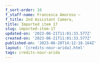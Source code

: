 ```yaml
---
f_sort-order: 16
f_staff-name: Francesca Amoroso –
f_title: 2nd Assistant Camera,
title: Imported item 17
slug: imported-item-17
updated-on: '2023-06-21T11:01:33.577Z'
created-on: '2023-06-21T11:01:33.577Z'
published-on: '2023-06-28T14:12:18.164Z'
layout: '[credits-nour-arida].html'
tags: credits-nour-arida
---
```



